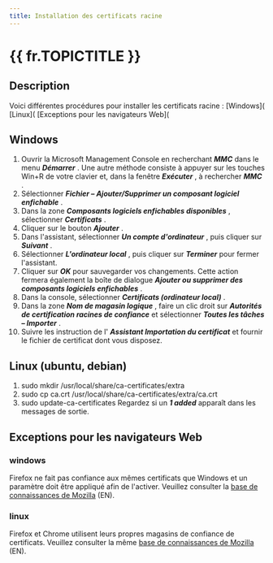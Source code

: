 ```yaml
---
title: Installation des certificats racine
---
```

# {{ fr.TOPICTITLE }} 
## Description 
Voici différentes procédures pour installer les certificats racine : 
[Windows]( 
[Linux]( 
[Exceptions pour les navigateurs Web]( 
## Windows 
1. Ouvrir la Microsoft Management Console en recherchant ***MMC*** dans le menu ***Démarrer*** . Une autre méthode consiste à appuyer sur les touches Win+R de votre clavier et, dans la fenêtre ***Exécuter*** , à rechercher ***MMC*** . 
2. Sélectionner ***Fichier – Ajouter/Supprimer un composant logiciel enfichable*** . 
3. Dans la zone ***Composants logiciels enfichables disponibles*** , sélectionner ***Certificats*** . 
4. Cliquer sur le bouton ***Ajouter*** . 
5. Dans l&apos;assistant, sélectionner ***Un compte d&apos;ordinateur*** , puis cliquer sur ***Suivant*** . 
6. Sélectionner ***L&apos;ordinateur local*** , puis cliquer sur ***Terminer*** pour fermer l&apos;assistant. 
7. Cliquer sur ***OK*** pour sauvegarder vos changements. Cette action fermera également la boîte de dialogue ***Ajouter ou supprimer des composants logiciels enfichables*** . 
8. Dans la console, sélectionner ***Certificats (ordinateur local)*** . 
9. Dans la zone ***Nom de magasin logique*** , faire un clic droit sur ***Autorités de certification racines de confiance*** et sélectionner ***Toutes les tâches – Importer*** . 
10. Suivre les instruction de l&apos; ***Assistant Importation du certificat*** et fournir le fichier de certificat dont vous disposez. 
## Linux (ubuntu, debian) 
1. sudo mkdir /usr/local/share/ca-certificates/extra 
2. sudo cp ca.crt /usr/local/share/ca-certificates/extra/ca.crt 
3. sudo update-ca-certificates 
Regardez si un ***1 added*** apparaît dans les messages de sortie. 
## Exceptions pour les navigateurs Web 
### windows 
Firefox ne fait pas confiance aux mêmes certificats que Windows et un paramètre doit être appliqué afin de l&apos;activer. 
Veuillez consulter la [base de connaissances de Mozilla](https://support.mozilla.org/en-US/kb/setting-certificate-authorities-firefox) (EN). 
### linux 
Firefox et Chrome utilisent leurs propres magasins de confiance de certificats. 
Veuillez consulter la même [base de connaissances de Mozilla](https://support.mozilla.org/en-US/kb/setting-certificate-authorities-firefox) (EN). 

